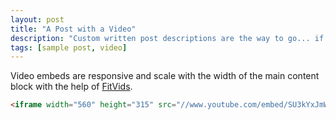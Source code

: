 ```yaml
---
layout: post
title: "A Post with a Video"
description: "Custom written post descriptions are the way to go... if you're not lazy."
tags: [sample post, video]
---
```



Video embeds are responsive and scale with the width of the main content block with the help of [FitVids](http://fitvidsjs.com/). <!--more-->

```html
<iframe width="560" height="315" src="//www.youtube.com/embed/SU3kYxJmWuQ" frameborder="0"></iframe>
```